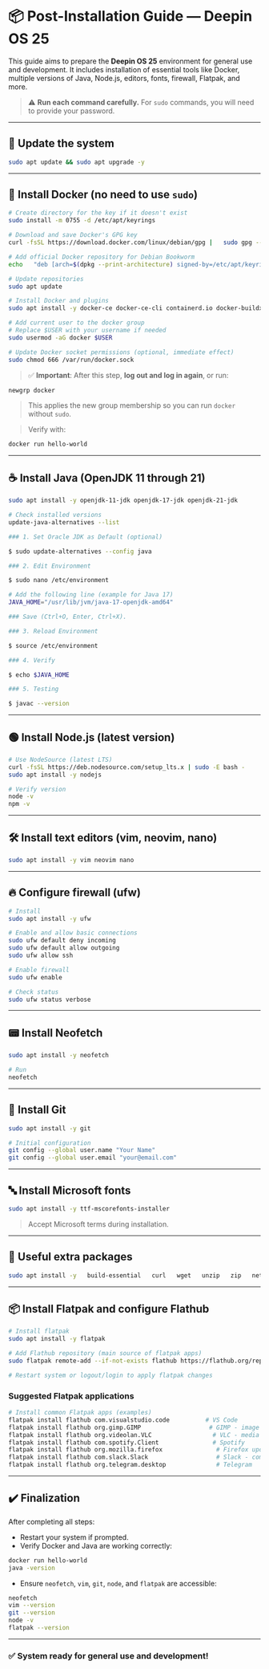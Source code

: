 # 📦 Post-Installation Guide — Deepin OS 25

This guide aims to prepare the **Deepin OS 25** environment for general use and development. It includes installation of essential tools like Docker, multiple versions of Java, Node.js, editors, fonts, firewall, Flatpak, and more.

> ⚠️ **Run each command carefully.** For `sudo` commands, you will need to provide your password.

---

## 🔁 Update the system

```bash
sudo apt update && sudo apt upgrade -y
```

---

## 🐳 Install Docker (no need to use `sudo`)

```bash
# Create directory for the key if it doesn't exist
sudo install -m 0755 -d /etc/apt/keyrings

# Download and save Docker's GPG key
curl -fsSL https://download.docker.com/linux/debian/gpg |   sudo gpg --dearmor -o /etc/apt/keyrings/docker.asc

# Add official Docker repository for Debian Bookworm
echo   "deb [arch=$(dpkg --print-architecture) signed-by=/etc/apt/keyrings/docker.asc]   https://download.docker.com/linux/debian   $(. /etc/os-release && echo \"bookworm\") stable" |   sudo tee /etc/apt/sources.list.d/docker.list > /dev/null

# Update repositories
sudo apt update

# Install Docker and plugins
sudo apt install -y docker-ce docker-ce-cli containerd.io docker-buildx-plugin docker-compose-plugin

# Add current user to the docker group
# Replace $USER with your username if needed
sudo usermod -aG docker $USER

# Update Docker socket permissions (optional, immediate effect)
sudo chmod 666 /var/run/docker.sock
```

> ✅ **Important**: After this step, **log out and log in again**, or run:
```bash
newgrp docker
```
> This applies the new group membership so you can run `docker` without `sudo`.

> Verify with:
```bash
docker run hello-world
```

---

## ☕ Install Java (OpenJDK 11 through 21)

```bash
sudo apt install -y openjdk-11-jdk openjdk-17-jdk openjdk-21-jdk

# Check installed versions
update-java-alternatives --list

### 1. Set Oracle JDK as Default (optional)

$ sudo update-alternatives --config java

### 2. Edit Environment

$ sudo nano /etc/environment

# Add the following line (example for Java 17)
JAVA_HOME="/usr/lib/jvm/java-17-openjdk-amd64"

### Save (Ctrl+O, Enter, Ctrl+X).

### 3. Reload Environment

$ source /etc/environment

### 4. Verify

$ echo $JAVA_HOME

### 5. Testing 

$ javac --version
```

---

## 🟢 Install Node.js (latest version)

```bash
# Use NodeSource (latest LTS)
curl -fsSL https://deb.nodesource.com/setup_lts.x | sudo -E bash -
sudo apt install -y nodejs

# Verify version
node -v
npm -v
```

---

## 🛠️ Install text editors (vim, neovim, nano)

```bash
sudo apt install -y vim neovim nano
```

---

## 🔥 Configure firewall (ufw)

```bash
# Install
sudo apt install -y ufw

# Enable and allow basic connections
sudo ufw default deny incoming
sudo ufw default allow outgoing
sudo ufw allow ssh

# Enable firewall
sudo ufw enable

# Check status
sudo ufw status verbose
```

---

## 📟 Install Neofetch

```bash
sudo apt install -y neofetch

# Run
neofetch
```

---

## 🧬 Install Git

```bash
sudo apt install -y git

# Initial configuration
git config --global user.name "Your Name"
git config --global user.email "your@email.com"
```

---

## 🔤 Install Microsoft fonts

```bash
sudo apt install -y ttf-mscorefonts-installer
```

> Accept Microsoft terms during installation.

---

## 🧩 Useful extra packages

```bash
sudo apt install -y   build-essential   curl   wget   unzip   zip   net-tools   gnupg2   software-properties-common   htop   gparted   lsb-release
```

---

## 📦 Install Flatpak and configure Flathub

```bash
# Install flatpak
sudo apt install -y flatpak

# Add Flathub repository (main source of flatpak apps)
sudo flatpak remote-add --if-not-exists flathub https://flathub.org/repo/flathub.flatpakrepo

# Restart system or logout/login to apply flatpak changes
```

### Suggested Flatpak applications

```bash
# Install common Flatpak apps (examples)
flatpak install flathub com.visualstudio.code          # VS Code
flatpak install flathub org.gimp.GIMP                   # GIMP - image editor
flatpak install flathub org.videolan.VLC                 # VLC - media player
flatpak install flathub com.spotify.Client               # Spotify
flatpak install flathub org.mozilla.firefox               # Firefox updated via flatpak
flatpak install flathub com.slack.Slack                   # Slack - communication
flatpak install flathub org.telegram.desktop              # Telegram
```

---

## ✔️ Finalization

After completing all steps:

- Restart your system if prompted.
- Verify Docker and Java are working correctly:
```bash
docker run hello-world
java -version
```
- Ensure `neofetch`, `vim`, `git`, `node`, and `flatpak` are accessible:
```bash
neofetch
vim --version
git --version
node -v
flatpak --version
```

---

### ✅ System ready for general use and development!
